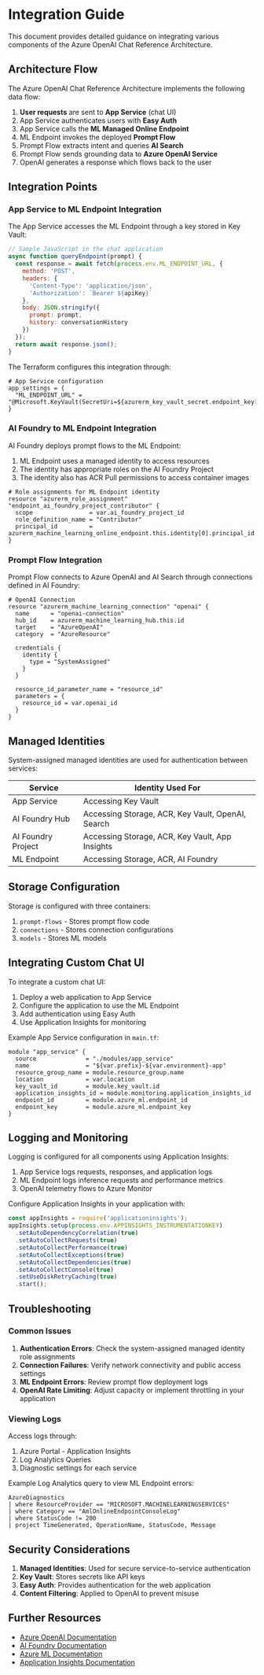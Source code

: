 # Integration Guide

This document provides detailed guidance on integrating various components of the Azure OpenAI Chat Reference Architecture.

## Architecture Flow

The Azure OpenAI Chat Reference Architecture implements the following data flow:

1. **User requests** are sent to **App Service** (chat UI)
2. App Service authenticates users with **Easy Auth**
3. App Service calls the **ML Managed Online Endpoint**
4. ML Endpoint invokes the deployed **Prompt Flow**
5. Prompt Flow extracts intent and queries **AI Search**
6. Prompt Flow sends grounding data to **Azure OpenAI Service**
7. OpenAI generates a response which flows back to the user

## Integration Points

### App Service to ML Endpoint Integration

The App Service accesses the ML Endpoint through a key stored in Key Vault:

```javascript
// Sample JavaScript in the chat application
async function queryEndpoint(prompt) {
  const response = await fetch(process.env.ML_ENDPOINT_URL, {
    method: 'POST',
    headers: {
      'Content-Type': 'application/json',
      'Authorization': `Bearer ${apiKey}`
    },
    body: JSON.stringify({
      prompt: prompt,
      history: conversationHistory
    })
  });
  return await response.json();
}
```

The Terraform configures this integration through:

```hcl
# App Service configuration
app_settings = {
  "ML_ENDPOINT_URL" = "@Microsoft.KeyVault(SecretUri=${azurerm_key_vault_secret.endpoint_key[0].versionless_id})"
}
```

### AI Foundry to ML Endpoint Integration

AI Foundry deploys prompt flows to the ML Endpoint:

1. ML Endpoint uses a managed identity to access resources
2. The identity has appropriate roles on the AI Foundry Project
3. The identity also has ACR Pull permissions to access container images

```hcl
# Role assignments for ML Endpoint identity
resource "azurerm_role_assignment" "endpoint_ai_foundry_project_contributor" {
  scope                = var.ai_foundry_project_id
  role_definition_name = "Contributor"
  principal_id         = azurerm_machine_learning_online_endpoint.this.identity[0].principal_id
}
```

### Prompt Flow Integration

Prompt Flow connects to Azure OpenAI and AI Search through connections defined in AI Foundry:

```hcl
# OpenAI Connection
resource "azurerm_machine_learning_connection" "openai" {
  name      = "openai-connection"
  hub_id    = azurerm_machine_learning_hub.this.id
  target    = "AzureOpenAI"
  category  = "AzureResource"
  
  credentials {
    identity {
      type = "SystemAssigned"
    }
  }
  
  resource_id_parameter_name = "resource_id"
  parameters = {
    resource_id = var.openai_id
  }
}
```

## Managed Identities

System-assigned managed identities are used for authentication between services:

| Service | Identity Used For |
|---------|------------------|
| App Service | Accessing Key Vault |
| AI Foundry Hub | Accessing Storage, ACR, Key Vault, OpenAI, Search |
| AI Foundry Project | Accessing Storage, ACR, Key Vault, App Insights |
| ML Endpoint | Accessing Storage, ACR, AI Foundry |

## Storage Configuration

Storage is configured with three containers:

1. `prompt-flows` - Stores prompt flow code
2. `connections` - Stores connection configurations
3. `models` - Stores ML models

## Integrating Custom Chat UI

To integrate a custom chat UI:

1. Deploy a web application to App Service
2. Configure the application to use the ML Endpoint
3. Add authentication using Easy Auth
4. Use Application Insights for monitoring

Example App Service configuration in `main.tf`:

```hcl
module "app_service" {
  source              = "./modules/app_service"
  name                = "${var.prefix}-${var.environment}-app"
  resource_group_name = module.resource_group.name
  location            = var.location
  key_vault_id        = module.key_vault.id
  application_insights_id = module.monitoring.application_insights_id
  endpoint_id         = module.azure_ml.endpoint_id
  endpoint_key        = module.azure_ml.endpoint_key
}
```

## Logging and Monitoring

Logging is configured for all components using Application Insights:

1. App Service logs requests, responses, and application logs
2. ML Endpoint logs inference requests and performance metrics
3. OpenAI telemetry flows to Azure Monitor

Configure Application Insights in your application with:

```javascript
const appInsights = require('applicationinsights');
appInsights.setup(process.env.APPINSIGHTS_INSTRUMENTATIONKEY)
  .setAutoDependencyCorrelation(true)
  .setAutoCollectRequests(true)
  .setAutoCollectPerformance(true)
  .setAutoCollectExceptions(true)
  .setAutoCollectDependencies(true)
  .setAutoCollectConsole(true)
  .setUseDiskRetryCaching(true)
  .start();
```

## Troubleshooting

### Common Issues

1. **Authentication Errors**: Check the system-assigned managed identity role assignments
2. **Connection Failures**: Verify network connectivity and public access settings
3. **ML Endpoint Errors**: Review prompt flow deployment logs
4. **OpenAI Rate Limiting**: Adjust capacity or implement throttling in your application

### Viewing Logs

Access logs through:

1. Azure Portal - Application Insights
2. Log Analytics Queries
3. Diagnostic settings for each service

Example Log Analytics query to view ML Endpoint errors:

```
AzureDiagnostics
| where ResourceProvider == "MICROSOFT.MACHINELEARNINGSERVICES" 
| where Category == "AmlOnlineEndpointConsoleLog"
| where StatusCode != 200
| project TimeGenerated, OperationName, StatusCode, Message
```

## Security Considerations

1. **Managed Identities**: Used for secure service-to-service authentication
2. **Key Vault**: Stores secrets like API keys
3. **Easy Auth**: Provides authentication for the web application
4. **Content Filtering**: Applied to OpenAI to prevent misuse

## Further Resources

- [Azure OpenAI Documentation](https://learn.microsoft.com/en-us/azure/ai-services/openai/)
- [AI Foundry Documentation](https://learn.microsoft.com/en-us/azure/machine-learning/prompt-flow/overview-what-is-prompt-flow)
- [Azure ML Documentation](https://learn.microsoft.com/en-us/azure/machine-learning/)
- [Application Insights Documentation](https://learn.microsoft.com/en-us/azure/azure-monitor/app/app-insights-overview)
